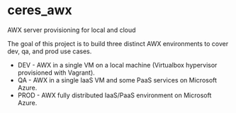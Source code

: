 # ceres_awx
AWX server provisioning for local and cloud

The goal of this project is to build three distinct AWX environments to cover dev, qa, and prod use cases.

*  DEV - AWX in a single VM on a local machine (Virtualbox hypervisor provisioned with Vagrant).
*  QA - AWX in a single IaaS VM and some PaaS services on Microsoft Azure.
*  PROD - AWX fully distributed IaaS/PaaS environment on Microsoft Azure.

